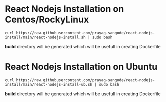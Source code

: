 # React Nodejs Installation on Centos/RockyLinux

`curl https://raw.githubusercontent.com/prayag-sangode/react-nodejs-install/main/react-nodejs-install.sh | sudo bash`

**build** directory will be generated which will be usefull in creating Dockerfile

# React Nodejs Installation on Ubuntu

`curl https://raw.githubusercontent.com/prayag-sangode/react-nodejs-install/main/react-nodejs-install-ub.sh | sudo bash`

**build** directory will be generated which will be usefull in creating Dockerfile
